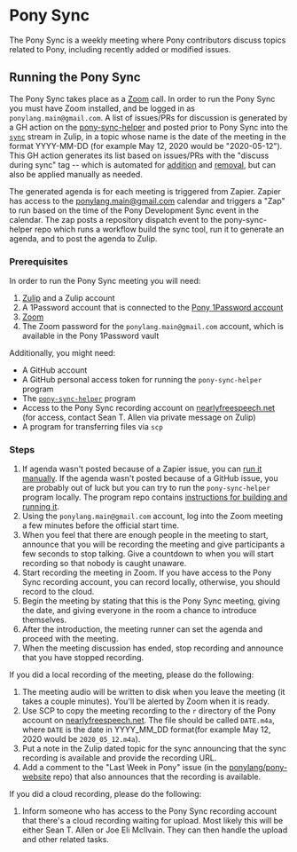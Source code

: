 # Pony Sync

The Pony Sync is a weekly meeting where Pony contributors discuss topics related to Pony, including recently added or modified issues.

## Running the Pony Sync

The Pony Sync takes place as a [Zoom](https://zoom.us) call. In order to run the Pony Sync you must have Zoom installed, and be logged in as `ponylang.main@gmail.com`. A list of issues/PRs for discussion is generated by a GH action on the [pony-sync-helper](https://github.com/ponylang/pony-sync-helper) and posted prior to Pony Sync into the [`sync`](https://ponylang.zulipchat.com/#narrow/stream/190591-sync) stream in Zulip, in a topic whose name is the date of the meeting in the format YYYY-MM-DD (for example May 12, 2020 would be "2020-05-12"). This GH action generates its list based on issues/PRs with the "discuss during sync" tag -- which is automated for [addition](.github/workflows/add-discuss-during-sync.yml) and [removal](.github/workflows/remove-discuss-during-sync.yml), but can also be applied manually as needed.

The generated agenda is for each meeting is triggered from Zapier. Zapier has access to the ponylang.main@gmail.com calendar and triggers a "Zap" to run based on the time of the Pony Development Sync event in the calendar. The zap posts a repository dispatch event to the pony-sync-helper repo which runs a workflow build the sync tool, run it to generate an agenda, and to post the agenda to Zulip.

### Prerequisites

In order to run the Pony Sync meeting you will need:

1. [Zulip](https://zulipchat.com/) and a Zulip account
2. A 1Password account that is connected to the [Pony 1Password account](https://ponylangcoreteam.1password.com/signin)
3. [Zoom](https://zoom.us)
4. The Zoom password for the `ponylang.main@gmail.com` account, which is available in the Pony 1Password vault

Additionally, you might need:

- A GitHub account
- A GitHub personal access token for running the `pony-sync-helper` program
- The [`pony-sync-helper`](https://github.com/ponylang/pony-sync-helper) program
- Access to the Pony Sync recording account on [nearlyfreespeech.net](https://nearlyfreespeech.net) (for access, contact Sean T. Allen via private message on Zulip)
- A program for transferring files via `scp`

### Steps

1. If agenda wasn't posted because of a Zapier issue, you can [run it manually](https://github.com/ponylang/pony-sync-helper/actions/workflows/manually-generate-agenda.yml). If the agenda wasn't posted because of a GitHub issue, you are probably out of luck but you can try to run the `pony-sync-helper` program locally. The program repo contains [instructions for building and running it](https://github.com/ponylang/pony-sync-helper#building).
2. Using the `ponylang.main@gmail.com` account, log into the Zoom meeting a few minutes before the official start time.
3. When you feel that there are enough people in the meeting to start, announce that you will be recording the meeting and give participants a few seconds to stop talking. Give a countdown to when you will start recording so that nobody is caught unaware.
4. Start recording the meeting in Zoom. If you have access to the Pony Sync recording account, you can record locally, otherwise, you should record to the cloud.
5. Begin the meeting by stating that this is the Pony Sync meeting, giving the date, and giving everyone in the room a chance to introduce themselves.
6. After the introduction, the meeting runner can set the agenda and proceed with the meeting.
7. When the meeting discussion has ended, stop recording and announce that you have stopped recording.

If you did a local recording of the meeting, please do the following:

1. The meeting audio will be written to disk when you leave the meeting (it takes a couple minutes). You'll be alerted by Zoom when it is ready.
2. Use SCP to copy the meeting recording to the `r` directory of the Pony account on [nearlyfreespeech.net](https://nearlyfreespeech.net). The file should be called `DATE.m4a`, where `DATE` is the date in YYYY\_MM\_DD format(for example May 12, 2020 would be `2020_05_12.m4a`).
3. Put a note in the Zulip dated topic for the sync announcing that the sync recording is available and provide the recording URL.
4. Add a comment to the "Last Week in Pony" issue (in the [ponylang/pony-website](https://github.com/ponylang/pony-website) repo) that also announces that the recording is available.

If you did a cloud recording, please do the following:

1. Inform someone who has access to the Pony Sync recording account that there's a cloud recording waiting for upload. Most likely this will be either Sean T. Allen or Joe Eli McIlvain. They can then handle the upload and other related tasks.
